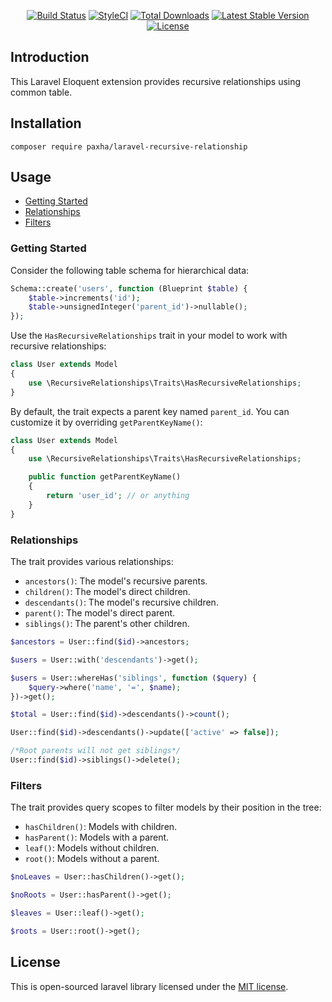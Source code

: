 <p align="center">
<a href="https://travis-ci.org/paxha/laravel-recursive-relationships"><img src="https://img.shields.io/travis/paxha/laravel-recursive-relationships/master.svg?style=flat-square" alt="Build Status"></a>
<a href="https://github.styleci.io/repos/227086797"><img src="https://github.styleci.io/repos/227086797/shield?branch=master" alt="StyleCI"></a>
<a href="https://packagist.org/packages/paxha/laravel-recursive-relationships"><img src="https://poser.pugx.org/paxha/laravel-recursive-relationships/d/total.svg?format=flat-square" alt="Total Downloads"></a>
<a href="https://packagist.org/packages/paxha/laravel-recursive-relationships"><img src="https://poser.pugx.org/paxha/laravel-recursive-relationships/v/stable.svg?format=flat-square" alt="Latest Stable Version"></a>
<a href="https://packagist.org/packages/paxha/laravel-recursive-relationships"><img src="https://poser.pugx.org/paxha/laravel-recursive-relationships/license.svg?format=flat-square" alt="License"></a>
</p>

## Introduction
This Laravel Eloquent extension provides recursive relationships using common table.

## Installation

    composer require paxha/laravel-recursive-relationship

## Usage

-   [Getting Started](#getting-started)
-   [Relationships](#relationships)
-   [Filters](#filters)

### Getting Started

Consider the following table schema for hierarchical data:

```php
Schema::create('users', function (Blueprint $table) {
    $table->increments('id');
    $table->unsignedInteger('parent_id')->nullable();
});
```

Use the `HasRecursiveRelationships` trait in your model to work with recursive relationships:

```php
class User extends Model
{
    use \RecursiveRelationships\Traits\HasRecursiveRelationships;
}
```

By default, the trait expects a parent key named `parent_id`. You can customize it by overriding `getParentKeyName()`:

```php
class User extends Model
{
    use \RecursiveRelationships\Traits\HasRecursiveRelationships;

    public function getParentKeyName()
    {
        return 'user_id'; // or anything
    }
}
```

### Relationships

The trait provides various relationships:

-   `ancestors()`: The model's recursive parents.
-   `children()`: The model's direct children.
-   `descendants()`: The model's recursive children.
-   `parent()`: The model's direct parent.
-   `siblings()`: The parent's other children.

```php
$ancestors = User::find($id)->ancestors;

$users = User::with('descendants')->get();

$users = User::whereHas('siblings', function ($query) {
    $query->where('name', '=', $name);
})->get();

$total = User::find($id)->descendants()->count();

User::find($id)->descendants()->update(['active' => false]);

/*Root parents will not get siblings*/
User::find($id)->siblings()->delete();
```

### Filters

The trait provides query scopes to filter models by their position in the tree:

-   `hasChildren()`: Models with children.
-   `hasParent()`: Models with a parent.
-   `leaf()`: Models without children.
-   `root()`: Models without a parent.

```php
$noLeaves = User::hasChildren()->get();

$noRoots = User::hasParent()->get();

$leaves = User::leaf()->get();

$roots = User::root()->get();
```

## License

This is open-sourced laravel library licensed under the [MIT license](https://opensource.org/licenses/MIT).
